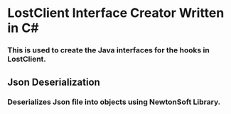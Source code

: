 # LostClient Interface Creator Written in C#

### This is used to create the Java interfaces for the hooks in LostClient.

## Json Deserialization
### Deserializes Json file into objects using NewtonSoft Library.
